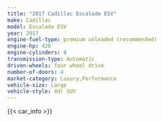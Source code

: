 ```yaml
---
title: "2017 Cadillac Escalade ESV"
make: Cadillac
model: Escalade ESV
year: 2017
engine-fuel-type: premium unleaded (recommended)
engine-hp: 420
engine-cylinders: 8
transmission-type: Automatic
driven-wheels: four wheel drive
number-of-doors: 4
market-category: Luxury,Performance
vehicle-size: Large
vehicle-style: 4dr SUV
---
```


{{< car_info >}}
